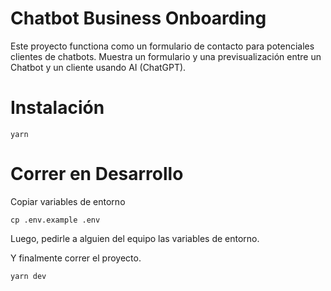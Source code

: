 # Chatbot Business Onboarding

Este proyecto functiona como un formulario de contacto para potenciales clientes de chatbots. Muestra un formulario y una previsualización entre un Chatbot y un cliente usando AI (ChatGPT).

# Instalación

```
yarn
```

# Correr en Desarrollo

Copiar variables de entorno

```
cp .env.example .env
```

Luego, pedirle a alguien del equipo las variables de entorno.

Y finalmente correr el proyecto.

```
yarn dev
```
